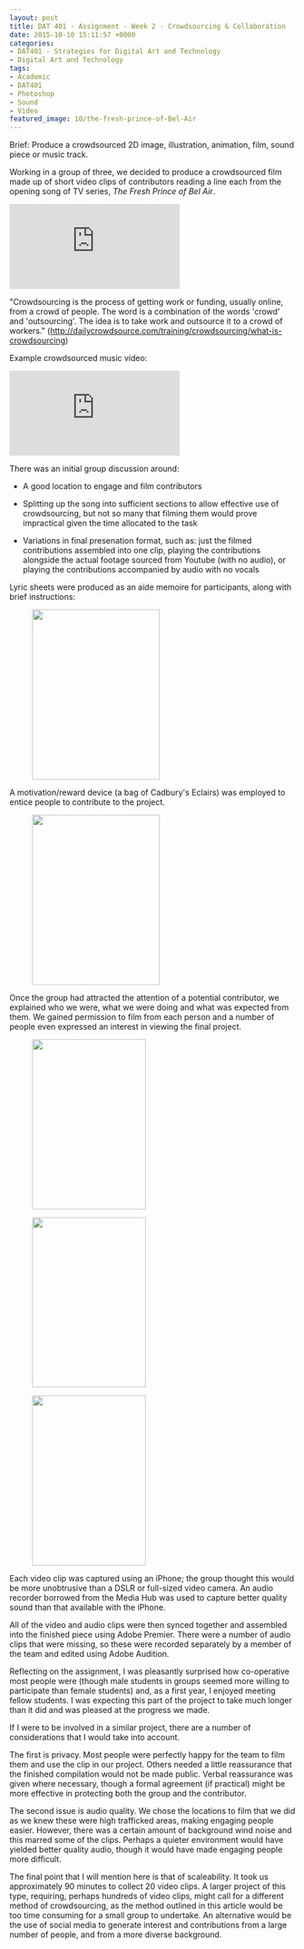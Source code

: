 ```yaml
---
layout: post
title: DAT 401 - Assignment - Week 2 - Crowdsourcing & Collaboration
date: 2015-10-10 15:11:57 +0000
categories:
- DAT401 - Strategies for Digital Art and Technology
- Digital Art and Technology
tags:
- Academic
- DAT401
- Photoshop
- Sound
- Video
featured_image: 10/the-fresh-prince-of-Bel-Air
---
```

Brief: Produce a crowdsourced 2D image, illustration, animation, film, sound piece or music track.

Working in a group of three, we decided to produce a crowdsourced film made up of short video clips of contributors reading a line each from the opening song of TV series, *The Fresh Prince of Bel Air*.

<div class="embed-container"><iframe src="https://www.youtube.com/embed/1nCqRmx3Dnw" frameborder="0" allow="accelerometer; autoplay; clipboard-write; encrypted-media; gyroscope; picture-in-picture" allowfullscreen></iframe></div>

<p>"Crowdsourcing is the process of getting work or funding, usually online, from a crowd of people. The word is a combination of the words 'crowd' and 'outsourcing'. The idea is to take work and outsource it to a crowd of workers." (<a href="http://dailycrowdsource.com/training/crowdsourcing/what-is-crowdsourcing">http://dailycrowdsource.com/training/crowdsourcing/what-is-crowdsourcing</a>)</p>

Example crowdsourced music video:

<div class="embed-container"><iframe src="https://www.youtube.com/embed/c_CbmW-dBxo" frameborder="0" allow="accelerometer; autoplay; clipboard-write; encrypted-media; gyroscope; picture-in-picture" allowfullscreen></iframe></div>

There was an initial group discussion around:

- A good location to engage and film contributors

- Splitting up the song into sufficient sections to allow effective use of crowdsourcing, but not so many that filming them would prove impractical given the time allocated to the task

- Variations in final presenation format, such as: just the filmed contributions assembled into one clip, playing the contributions alongside the actual footage sourced from Youtube (with no audio), or playing the contributions accompanied by audio with no vocals

Lyric sheets were produced as an aide memoire for participants, along with brief instructions:

<figure><a href="https://res.cloudinary.com/circleseven/image/upload/q_auto,f_auto/04/IMG_15111-scaled"><img src="https://res.cloudinary.com/circleseven/image/upload/q_auto,f_auto/04/IMG_15111" width="225" height="300" alt="" loading="lazy"></a></figure>

A motivation/reward device (a bag of Cadbury's Eclairs) was employed to entice people to contribute to the project.

<figure><a href="https://res.cloudinary.com/circleseven/image/upload/q_auto,f_auto/04/IMG_15371-scaled"><img src="https://res.cloudinary.com/circleseven/image/upload/q_auto,f_auto/04/IMG_15371" width="225" height="300" alt="" loading="lazy"></a></figure>

Once the group had attracted the attention of a potential contributor, we explained who we were, what we were doing and what was expected from them. We gained permission to film from each person and a number of people even expressed an interest in viewing the final project.

<div class="gallery">

<figure><a href="https://res.cloudinary.com/circleseven/image/upload/q_auto,f_auto/04/IMG_1570"><img src="https://res.cloudinary.com/circleseven/image/upload/q_auto,f_auto/04/IMG_1570" width="200" height="300" alt="" loading="lazy"></a></figure>
<figure><a href="https://res.cloudinary.com/circleseven/image/upload/q_auto,f_auto/04/IMG_1571"><img src="https://res.cloudinary.com/circleseven/image/upload/q_auto,f_auto/04/IMG_1571" width="200" height="300" alt="" loading="lazy"></a></figure>
<figure><a href="https://res.cloudinary.com/circleseven/image/upload/q_auto,f_auto/04/IMG_1572"><img src="https://res.cloudinary.com/circleseven/image/upload/q_auto,f_auto/04/IMG_1572" width="200" height="300" alt="" loading="lazy"></a></figure>

</div>

Each video clip was captured using an iPhone; the group thought this would be more unobtrusive than a DSLR or full-sized video camera. An audio recorder borrowed from the Media Hub was used to capture better quality sound than that available with the iPhone.

All of the video and audio clips were then synced together and assembled into the finished piece using Adobe Premier. There were a number of audio clips that were missing, so these were recorded separately by a member of the team and edited using Adobe Audition.

Reflecting on the assignment, I was pleasantly surprised how co-operative most people were (though male students in groups seemed more willing to participate than female students) and, as a first year, I enjoyed meeting fellow students. I was expecting this part of the project to take much longer than it did and was pleased at the progress we made.

If I were to be involved in a similar project, there are a number of considerations that I would take into account.

The first is privacy. Most people were perfectly happy for the team to film them and use the clip in our project. Others needed a little reassurance that the finished compilation would not be made public. Verbal reassurance was given where necessary, though a formal agreement (if practical) might be more effective in protecting both the group and the contributor.

The second issue is audio quality. We chose the locations to film that we did as we knew these were high trafficked areas, making engaging people easier. However, there was a certain amount of background wind noise and this marred some of the clips. Perhaps a quieter environment would have yielded better quality audio, though it would have made engaging people more difficult.

The final point that I will mention here is that of scaleability. It took us approximately 90 minutes to collect 20 video clips. A larger project of this type, requiring, perhaps hundreds of video clips, might call for a different method of crowdsourcing, as the method outlined in this article would be too time consuming for a small group to undertake. An alternative would be the use of social media to generate interest and contributions from a large number of people, and from a more diverse background.
